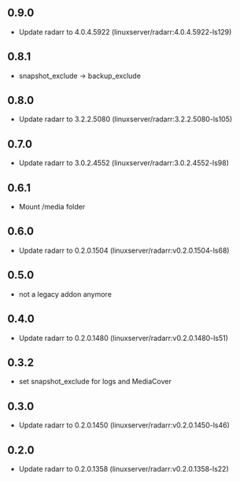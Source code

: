 ## 0.9.0

 - Update radarr to 4.0.4.5922 (linuxserver/radarr:4.0.4.5922-ls129)

## 0.8.1
 - snapshot_exclude -> backup_exclude

## 0.8.0

 - Update radarr to 3.2.2.5080 (linuxserver/radarr:3.2.2.5080-ls105)

## 0.7.0

 - Update radarr to 3.0.2.4552 (linuxserver/radarr:3.0.2.4552-ls98)

## 0.6.1

 - Mount /media folder

## 0.6.0

 - Update radarr to 0.2.0.1504 (linuxserver/radarr:v0.2.0.1504-ls68)

## 0.5.0

 - not a legacy addon anymore
 
 ## 0.4.0

 - Update radarr to 0.2.0.1480 (linuxserver/radarr:v0.2.0.1480-ls51)

## 0.3.2

 - set snapshot_exclude for logs and MediaCover

## 0.3.0

 - Update radarr to 0.2.0.1450 (linuxserver/radarr:v0.2.0.1450-ls46)

## 0.2.0

 - Update radarr to 0.2.0.1358 (linuxserver/radarr:v0.2.0.1358-ls22)